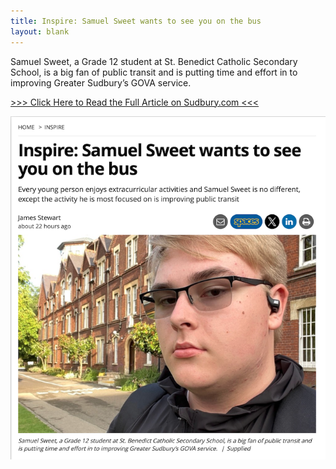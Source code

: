 ```yaml
---
title: Inspire: Samuel Sweet wants to see you on the bus
layout: blank
---
```


Samuel Sweet, a Grade 12 student at St. Benedict Catholic Secondary School, is a big fan of public transit and is putting time and effort in to improving Greater Sudbury’s GOVA service.

[\>\>\> Click Here to Read the Full Article on Sudbury.com \<\<\<](https://www.sudbury.com/inspire/inspire-samuel-sweet-wants-to-see-you-on-the-bus-11090355)

[![Samuel Sweet, a Grade 12 student at St. Benedict Catholic Secondary School, is a big fan of public transit and is putting time and effort in to improving Greater Sudbury’s GOVA service.](2025-08-18.png)](https://www.sudbury.com/inspire/inspire-samuel-sweet-wants-to-see-you-on-the-bus-11090355)
